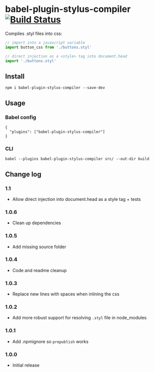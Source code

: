 # babel-plugin-stylus-compiler [![Build Status](https://travis-ci.org/jbwyme/babel-plugin-stylus-compiler.svg?branch=master)](https://travis-ci.org/jbwyme/babel-plugin-stylus-compiler)


Compiles .styl files into css:
```js
// import into a javascript variable
import button_css from './buttons.styl'
```
```js
// direct injection as a <style> tag into document.head
import './buttons.styl'
```

## Install

```
npm i babel-plugin-stylus-compiler --save-dev
```

## Usage
### Babel config
```
{
  "plugins": ["babel-plugin-stylus-compiler"]
}
```

### CLI
```
babel --plugins babel-plugin-stylus-compiler src/ --out-dir build
```

## Change log

### 1.1
* Allow direct injection into document.head as a style tag + tests

### 1.0.6
* Clean up dependencies 

### 1.0.5
* Add missing source folder

### 1.0.4
* Code and readme cleanup

### 1.0.3
* Replace new lines with spaces when inlining the css

### 1.0.2
* Add more robust support for resolving `.styl` file in node_modules

### 1.0.1
* Add .npmignore so `prepublish` works

### 1.0.0
* Initial release
